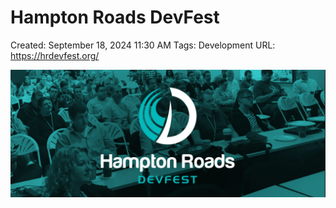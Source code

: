 # Hampton Roads DevFest

Created: September 18, 2024 11:30 AM
Tags: Development
URL: https://hrdevfest.org/

![image.png](image%2028.png)